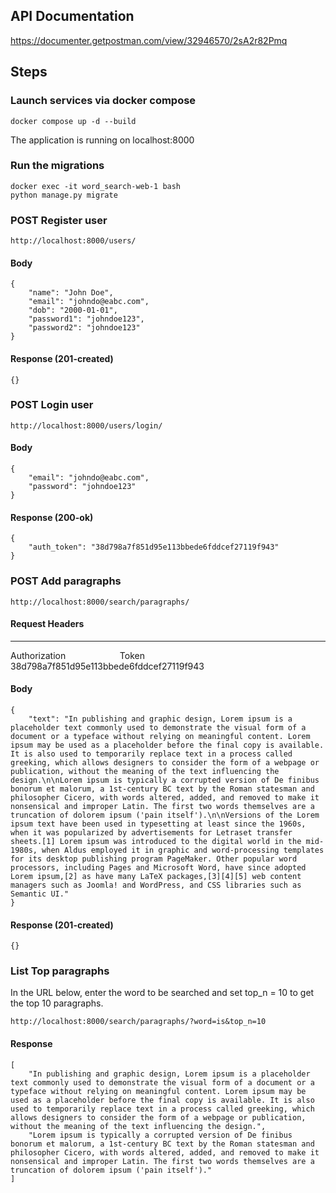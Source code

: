 ## API Documentation
https://documenter.getpostman.com/view/32946570/2sA2r82Pmq
## Steps
### Launch services via docker compose
```
docker compose up -d --build
```
The application is running on localhost:8000
### Run the migrations
```
docker exec -it word_search-web-1 bash
python manage.py migrate
```
### POST Register user
```
http://localhost:8000/users/
```
#### Body
```
{
    "name": "John Doe",
    "email": "johndo@eabc.com",
    "dob": "2000-01-01",
    "password1": "johndoe123",
    "password2": "johndoe123"
}
```
#### Response (201-created)
```
{}
```
### POST Login user
```
http://localhost:8000/users/login/
```
#### Body
```
{
    "email": "johndo@eabc.com",
    "password": "johndoe123"
}
```
#### Response (200-ok)
```
{
    "auth_token": "38d798a7f851d95e113bbede6fddcef27119f943"
}
```
### POST Add paragraphs
```
http://localhost:8000/search/paragraphs/
```
#### Request Headers
-------------
Authorization&nbsp; &nbsp; &nbsp; &nbsp; &nbsp; &nbsp; &nbsp; &nbsp; &nbsp; &nbsp; &nbsp;  Token 38d798a7f851d95e113bbede6fddcef27119f943
#### Body
```
{
    "text": "In publishing and graphic design, Lorem ipsum is a placeholder text commonly used to demonstrate the visual form of a document or a typeface without relying on meaningful content. Lorem ipsum may be used as a placeholder before the final copy is available. It is also used to temporarily replace text in a process called greeking, which allows designers to consider the form of a webpage or publication, without the meaning of the text influencing the design.\n\nLorem ipsum is typically a corrupted version of De finibus bonorum et malorum, a 1st-century BC text by the Roman statesman and philosopher Cicero, with words altered, added, and removed to make it nonsensical and improper Latin. The first two words themselves are a truncation of dolorem ipsum ('pain itself').\n\nVersions of the Lorem ipsum text have been used in typesetting at least since the 1960s, when it was popularized by advertisements for Letraset transfer sheets.[1] Lorem ipsum was introduced to the digital world in the mid-1980s, when Aldus employed it in graphic and word-processing templates for its desktop publishing program PageMaker. Other popular word processors, including Pages and Microsoft Word, have since adopted Lorem ipsum,[2] as have many LaTeX packages,[3][4][5] web content managers such as Joomla! and WordPress, and CSS libraries such as Semantic UI."
}
```
#### Response (201-created)
```
{}
```
### List Top paragraphs
In the URL below, enter the word to be searched and set top_n = 10 to get the top 10 paragraphs.
```
http://localhost:8000/search/paragraphs/?word=is&top_n=10
```
#### Response
```
[
    "In publishing and graphic design, Lorem ipsum is a placeholder text commonly used to demonstrate the visual form of a document or a typeface without relying on meaningful content. Lorem ipsum may be used as a placeholder before the final copy is available. It is also used to temporarily replace text in a process called greeking, which allows designers to consider the form of a webpage or publication, without the meaning of the text influencing the design.",
    "Lorem ipsum is typically a corrupted version of De finibus bonorum et malorum, a 1st-century BC text by the Roman statesman and philosopher Cicero, with words altered, added, and removed to make it nonsensical and improper Latin. The first two words themselves are a truncation of dolorem ipsum ('pain itself')."
]
```